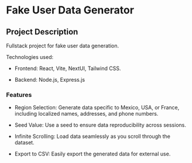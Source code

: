 # Fake User Data Generator

## Project Description

Fullstack project for fake user data generation.

Technologies used:

* Frontend: React, Vite, NextUI, Tailwind CSS.

* Backend: Node.js, Express.js

### Features

* Region Selection: Generate data specific to Mexico, USA, or France, including localized names, addresses, and phone numbers.

* Seed Value: Use a seed to ensure data reproducibility across sessions.

* Infinite Scrolling: Load data seamlessly as you scroll through the dataset.

* Export to CSV: Easily export the generated data for external use.
